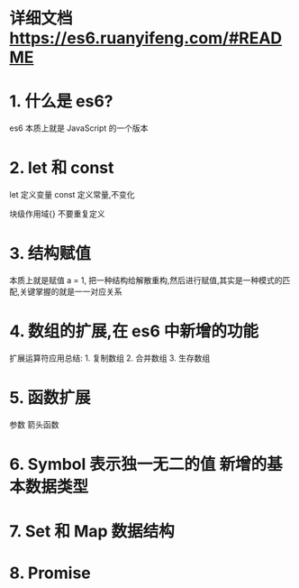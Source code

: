 # 详细文档 https://es6.ruanyifeng.com/#README

# 1. 什么是 es6?

es6 本质上就是 JavaScript 的一个版本

# 2. let 和 const

let 定义变量
const 定义常量,不变化

块级作用域{}
不要重复定义

# 3. 结构赋值

本质上就是赋值 a = 1, 把一种结构给解散重构,然后进行赋值,其实是一种模式的匹配,关键掌握的就是一一对应关系

# 4. 数组的扩展,在 es6 中新增的功能

扩展运算符应用总结: 1. 复制数组 2. 合并数组 3. 生存数组

# 5. 函数扩展

参数
箭头函数

# 6. Symbol 表示独一无二的值 新增的基本数据类型

# 7. Set 和 Map 数据结构

# 8. Promise
